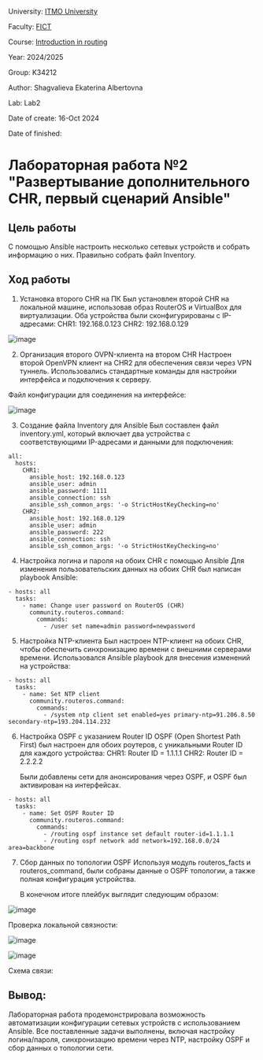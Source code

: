 University: [ITMO University](https://itmo.ru/ru/)

Faculty: [FICT](https://fict.itmo.ru)

Course: [Introduction in routing](https://github.com/itmo-ict-faculty/introduction-in-routing)

Year: 2024/2025

Group: K34212

Author: Shagvalieva Ekaterina Albertovna

Lab: Lab2

Date of create: 16-Oct 2024

Date of finished: 

# Лабораторная работa №2 "Развертывание дополнительного CHR, первый сценарий Ansible"

## Цель работы

С помощью Ansible настроить несколько сетевых устройств и собрать информацию о них. Правильно собрать файл Inventory.

## Ход работы

1. Установка второго CHR на ПК
   Был установлен второй CHR на локальной машине, использовав образ RouterOS и VirtualBox для виртуализации. Оба устройства были сконфигурированы с IP-адресами:
   CHR1: 192.168.0.123
   CHR2: 192.168.0.129

![image](https://github.com/user-attachments/assets/e997fc82-173e-4e4f-8161-98fb2ab0b3fb)

2. Организация второго OVPN-клиента на втором CHR
   Настроен второй OpenVPN клиент на CHR2 для обеспечения связи через VPN туннель. Использовались стандартные команды для настройки интерфейса и подключения к серверу. 

Файл конфигурации для соединения на интерфейсе:

![image](https://github.com/user-attachments/assets/e26415f0-4b52-4e9d-a354-ef10135af657)


3. Создание файла Inventory для Ansible
   Был составлен файл inventory.yml, который включает два устройства с соответствующими IP-адресами и данными для подключения:

```
all:
  hosts:
    CHR1:
      ansible_host: 192.168.0.123
      ansible_user: admin
      ansible_password: 1111
      ansible_connection: ssh
      ansible_ssh_common_args: '-o StrictHostKeyChecking=no'
    CHR2:
      ansible_host: 192.168.0.129
      ansible_user: admin
      ansible_password: 222
      ansible_connection: ssh
      ansible_ssh_common_args: '-o StrictHostKeyChecking=no'
```

4. Настройка логина и пароля на обоих CHR с помощью Ansible
   Для изменения пользовательских данных на обоих CHR был написан playbook Ansible:

```
- hosts: all
  tasks:
    - name: Change user password on RouterOS (CHR)
      community.routeros.command:
        commands:
          - /user set name=admin password=newpassword
```

5. Настройка NTP-клиента
   Был настроен NTP-клиент на обоих CHR, чтобы обеспечить синхронизацию времени с внешними серверами времени. Использовался Ansible playbook для внесения изменений на устройства:

```
- hosts: all
  tasks:
    - name: Set NTP client
      community.routeros.command:
        commands:
          - /system ntp client set enabled=yes primary-ntp=91.206.8.50 secondary-ntp=193.204.114.232
```

6. Настройка OSPF с указанием Router ID
   OSPF (Open Shortest Path First) был настроен для обоих роутеров, с уникальными Router ID для каждого устройства:
   CHR1: Router ID = 1.1.1.1
   CHR2: Router ID = 2.2.2.2

   Были добавлены сети для анонсирования через OSPF, и OSPF был активирован на интерфейсах.

```
- hosts: all
  tasks:
    - name: Set OSPF Router ID
      community.routeros.command:
        commands:
          - /routing ospf instance set default router-id=1.1.1.1
          - /routing ospf network add network=192.168.0.0/24 area=backbone
```

7. Сбор данных по топологии OSPF
   Используя модуль routeros_facts и routeros_command, были собраны данные о OSPF топологии, а также полная конфигурация устройства.

   В конечном итоге плейбук выглядит следующим образом:
   
![image](https://github.com/user-attachments/assets/956699b2-780b-495f-82a2-77d9b4f714de)

Проверка локальной связности:

![image](https://github.com/user-attachments/assets/701b2ae3-edbc-4d88-a05d-e46a4ec5a014)

![image](https://github.com/user-attachments/assets/69accc23-a7f7-4a21-b2d6-39cfa6ce0e85)

Схема связи:



## Вывод: 
Лабораторная работа продемонстрировала возможность автоматизации конфигурации сетевых устройств с использованием Ansible. Все поставленные задачи выполнены, включая настройку логина/пароля, синхронизацию времени через NTP, настройку OSPF и сбор данных о топологии сети.



